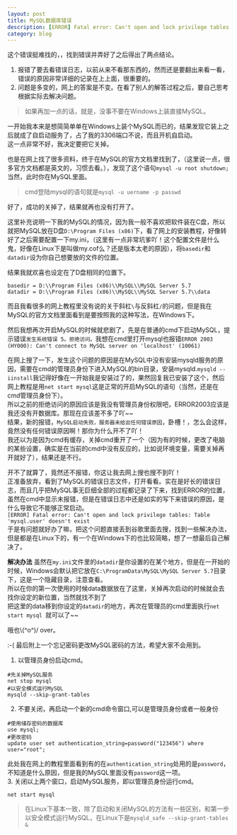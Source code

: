 ```yaml
---
layout: post
title: MySQL数据库错误
description: [ERROR] Fatal error: Can't open and lock privilege tables: Table 'mysql.user' doesn't exist
category: blog
---
```


这个错误挺难找的，，找到错误并弄好了之后得出了两点结论。
1. 报错了要去看错误日志，以前从来不看那东西的，然而还是要翻出来看一看，错误的原因非常详细的记录在上上面，很重要的。
2. 问题是多变的，网上的答案是不变。在看了别人的解答过程之后，要自己思考根据实际去解决问题。

>如果再加一点的话，就是，没事不要在Windows上装直接MySQL。

一开始我本来是想简简单单在Windows上装个MySQL而已的，结果发现它装上之后就成了自启动服务了，占了我的3306端口不说，而且开机自启动。   
这一点非常不好，我决定要把它关掉。  

也是在网上找了很多资料，终于在MySQL的官方文档里找到了，（这里说一点，很多官方文档都是英文的，习惯去看。），发现了这个语句`mysql -u root shutdown;`当然，此时你在MySQL里面。  
>cmd登陆mysql的语句就是`mysql -u uername -p passwd`  

好了，成功的关掉了，结果就再也没有打开了。  

这里补充说明一下我的MySQL的情况，因为我一般不喜欢把软件装在C盘，所以就把MySQL放在D盘`D:\Program Files (x86)`下，看了网上的安装教程，好像转好了之后需要配置一下my.ini，（这里有一点非常坑爹吖！这个配置文件是什么鬼，好像在Linux下是叫做my.cof么？还是版本太老的原因），将`basedir`和`datadir`设为你自己想要放的文件的位置。  

结果我就欢喜也设定在了D盘相同的位置下。  
```shell
basedir = D:\\Program Files (x86)\\MySQL\\MySQL Server 5.7
datadir = D:\\Program Files (x86)\\MySQL\\MySQL Server 5.7\\data
```
而且我看很多的网上教程里没有说的关于斜杠`\`与反斜杠`/`的问题，但是我在MySQL的官方文档里面看到是要按照我的这种写法，在Windows下。  

然后我想再次开启MySQL的时候就悲剧了，先是在普通的cmd下启动MySQL，提示错误`发生系统错误 5。拒绝访问。`我想在cmd里打开mysql也报错`ERROR 2003 (HY000): Can't connect to MySQL server on 'localhost' (10061)`  

在网上搜了一下，发生这个问题的原因是在MySQL中没有安装mysqld服务的原因，需要在cmd的管理员身份下进入MySQL的bin目录，安装mysqld.`mysqld --iinstall`我记得好像在一开始我是安装过了的，果然回复我已安装了这个，然后网上教程是用`net start mysql`这是正常的开启MySQL的语句（当然，还是在cmd管理员身份下）。  
所以之前的拒绝访问的原因应该是我没有管理员身份权限吧，ERROR2003应该是我还没有开数据库。那现在应该差不多了吖~~  
结果，新的报错，`MySQL启动失败，服务器未给出任何错误原因`，卧槽！，怎么会这样，竟然没有任何错误原因啊！那你为什么开不了吖！  
我还以为是因为cmd有缓存，关掉cmd重开了一个（因为有的时候，更改了电脑的某些设置，确实是在当前的cmd中没有反应的，比如说环境变量，需要关掉再开就好了），结果还是不行。  

开不了就算了，竟然还不报错，你这让我去网上搜也搜不到吖！  
正准备放弃，看到了MySQL的错误日志文件，打开看看。实在是好长的错误日志，而且几乎把MySQL事无巨细全部的过程都记录了下来，找到ERROR的位置，虽然在cmd中显示未报错，但是在错误日志中还是如实的写下来错误的原因，是什么导致它不能够正常启动。  
`[ERROR] Fatal error: Can't open and lock privilege tables: Table 'mysql.user' doesn't exist`  
于是有问题就好办了嘛，把这个问题直接丢到谷歌里面去搜，找到一些解决办法，但是都是在Linux下的，有一个在Windows下的也比较简略，想了一想最后自己解决了。

**解决办法**
虽然在`my.ini`文件里的`datadir`是你设置的在某个地方，但是在一开始的时候，Windows会默认把它放在`C:\ProgramData\MySQL\MySQL Server 5.7`目录下，这是一个隐藏目录，注意查看。  
所以在你的第一次使用的时候data数据放在了这里，关掉再次启动的时候就会去找你设定的新位置，当然就找不到了  
把这里的data移到你设定的`datadir`的地方，再次在管理员的cmd里面执行`net start mysql `就可以了~~

哦也\\(\^o\^)/ over。


:-(
最后附上一个忘记密码更改MySQL密码的方法，希望大家不会用到。
1. 以管理员身份启动cmd。
```
#先关掉MySQL服务
net stop mysql
#以安全模式运行MySQL
mysqld --skip-grant-tables  
```
2. 不要关闭，再启动一个新的cmd命令窗口,可以是管理员身份或者一般身份
```
#使用储存密码的数据库
use mysql;
#更改密码
update user set authentication_string=password("123456") where user="root";  
```
此处我在网上的教程里面看到有的在`authentication_string`处用的是`password`，不知道是什么原因，但是我的MySQL里面没有`password`这一项。  
3. 关闭以上两个窗口，启动MySQL服务，即以管理员身份运行cmd。
```
net start mysql
```

>在Linux下基本一致，除了启动和关闭MySQL的方法有一些区别，和第一步以安全模式运行MySQL，在Linux下是`mysqld_safe --skip-grant-tables &  `

